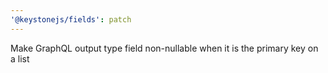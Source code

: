 ```yaml
---
'@keystonejs/fields': patch
---
```


Make GraphQL output type field non-nullable when it is the primary key on a list

